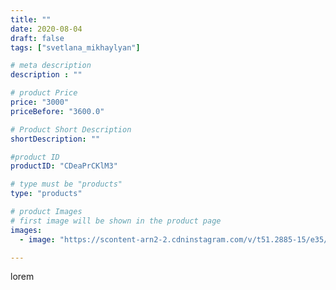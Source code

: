 ```yaml
---
title: ""
date: 2020-08-04
draft: false
tags: ["svetlana_mikhaylyan"]

# meta description
description : ""

# product Price
price: "3000"
priceBefore: "3600.0"

# Product Short Description
shortDescription: ""

#product ID
productID: "CDeaPrCKlM3"

# type must be "products"
type: "products"

# product Images
# first image will be shown in the product page
images:
  - image: "https://scontent-arn2-2.cdninstagram.com/v/t51.2885-15/e35/116698097_300514781165196_1426344571199903234_n.jpg?se=7&tp=1&_nc_ht=scontent-arn2-2.cdninstagram.com&_nc_cat=100&_nc_ohc=X-BZ9Tl9tEwAX9ch4Dx&oh=00a8cbe5bbc683811edb632825c81816&oe=60726130&ig_cache_key=MjM2ODQ0NTg4MDI1MjEyNjAwNw%3D%3D.2"

---
```

lorem
